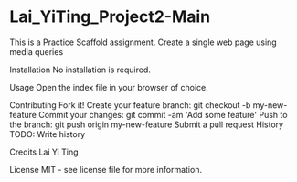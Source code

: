 # Lai_YiTing_Project2-Main

This is a Practice Scaffold assignment. Create a single web page using media queries

Installation
No installation is required.

Usage
Open the index file in your browser of choice.

Contributing
Fork it!
Create your feature branch: git checkout -b my-new-feature
Commit your changes: git commit -am 'Add some feature'
Push to the branch: git push origin my-new-feature
Submit a pull request
History
TODO: Write history

Credits
Lai Yi Ting

License
MIT - see license file for more information.
